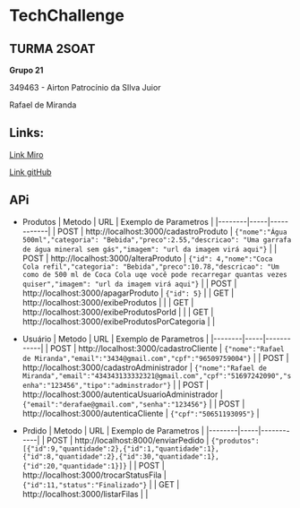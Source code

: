 # TechChallenge

## TURMA 2SOAT

**Grupo 21**

349463 - Airton Patrocínio da SIlva Juior

Rafael de Miranda

## Links:

[Link Miro](https://miro.com/welcomeonboard/cFBKa2FvMmk2aUlFdmJUMVkzV09mYXFSMjY4TFMyNU9HRUxoZnhCOVJlckROTFlGVzNaR081aGVhRzg4QVZLeXwzNDU4NzY0NTU0ODI1ODY4Mzg3fDI=?share_link_id=476610680949)

[Link gitHub](https://github.com/rafaeldemiranda95/TechChallenge)

## APi

- Produtos
  | Metodo | URL | Exemplo de Parametros |
  |--------|-----|------------|
  | POST | http://localhost:3000/cadastroProduto | `{"nome":"Água 500ml","categoria": "Bebida","preco":2.55,"descricao": "Uma garrafa de água mineral sem gás","imagem": "url da imagem virá aqui"}` |
  | POST | http://localhost:3000/alteraProduto | `{"id": 4,"nome":"Coca Cola refil","categoria": "Bebida","preco":10.78,"descricao": "Um como de 500 ml de Coca Cola uqe você pode recarregar quantas vezes quiser","imagem": "url da imagem virá aqui"}` |
  | POST | http://localhost:3000/apagarProduto | `{"id": 5}` |
  | GET | http://localhost:3000/exibeProdutos | |
  | GET | http://localhost:3000/exibeProdutosPorId | |
  | GET | http://localhost:3000/exibeProdutosPorCategoria | |

- Usuário
  | Metodo | URL | Exemplo de Parametros |
  |--------|-----|------------|
  | POST | http://localhost:3000/cadastroCliente | `{"nome":"Rafael de Miranda","email":"3434@gmail.com","cpf":"96509759004"}` |
  | POST | http://localhost:3000/cadastroAdministrador | `{"nome":"Rafael de Miranda","email":"434343133332321@gmail.com","cpf":"51697242090","senha":"123456","tipo":"adminstrador"}` |
  | POST | http://localhost:3000/autenticaUsuarioAdministrador | `{"email":"derafae@gmail.com","senha":"123456"}` |
  | POST | http://localhost:3000/autenticaCliente | `{"cpf":"50651193095"}` |

- Prdido
  | Metodo | URL | Exemplo de Parametros |
  |--------|-----|------------|
  | POST | http://localhost:8000/enviarPedido | `{"produtos":[{"id":9,"quantidade":2},{"id":1,"quantidade":1},{"id":8,"quantidade":2},{"id":30,"quantidade":1},{"id":20,"quantidade":1}]}` |
  | POST | http://localhost:3000/trocarStatusFila | `{"id":11,"status":"Finalizado"}` |
  | GET | http://localhost:3000/listarFilas | |
